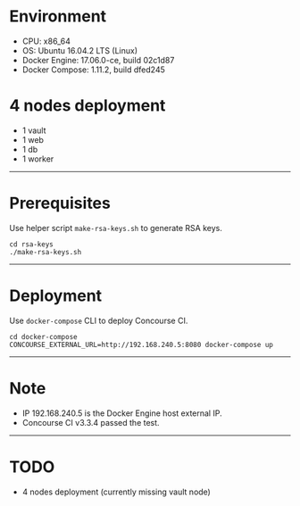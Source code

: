 # Environment

* CPU: x86_64
* OS: Ubuntu 16.04.2 LTS (Linux)
* Docker Engine: 17.06.0-ce, build 02c1d87
* Docker Compose: 1.11.2, build dfed245

# 4 nodes deployment

* 1 vault
* 1 web
* 1 db
* 1 worker

---

# Prerequisites

Use helper script `make-rsa-keys.sh` to generate RSA keys.

```
cd rsa-keys
./make-rsa-keys.sh
```

---

# Deployment

Use `docker-compose` CLI to deploy Concourse CI.

```
cd docker-compose
CONCOURSE_EXTERNAL_URL=http://192.168.240.5:8080 docker-compose up
```

---

# Note

* IP 192.168.240.5 is the Docker Engine host external IP.
* Concourse CI v3.3.4 passed the test.

---

# TODO

* 4 nodes deployment (currently missing vault node)
